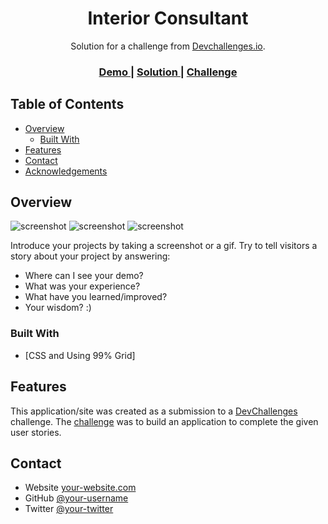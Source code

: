 <!-- Please update value in the {}  -->

<h1 align="center">Interior Consultant</h1>

<div align="center">
   Solution for a challenge from  <a href="http://devchallenges.io" target="_blank">Devchallenges.io</a>.
</div>

<div align="center">
  <h3>
    <a href="https://keen-mclean-d48c34.netlify.app/">
      Demo
    </a>
    <span> | </span>
    <a href="https://devchallenges.io/solutions/su2dlADCkroLVOZ4Ocp5">
      Solution
    </a>
    <span> | </span>
    <a href="https://devchallenges.io/challenges/Jymh2b2FyebRTUljkNcb">
      Challenge
    </a>
  </h3>
</div>

<!-- TABLE OF CONTENTS -->

## Table of Contents

- [Overview](#overview)
  - [Built With](#built-with)
- [Features](#features)
- [Contact](#contact)
- [Acknowledgements](#acknowledgements)

<!-- OVERVIEW -->

## Overview

![screenshot](https://www.dropbox.com/s/x8vq33sskg3v7pi/Screen%20Shot%202021-10-16%20at%2014.18.17.png?dl=0)
![screenshot](https://www.dropbox.com/s/qkmda903har77dn/Screen%20Shot%202021-10-16%20at%2014.20.12.png?dl=0)
![screenshot](https://www.dropbox.com/s/1whs3t8ltw5nitw/Screen%20Shot%202021-10-16%20at%2014.20.22.png?dl=0)

Introduce your projects by taking a screenshot or a gif. Try to tell visitors a story about your project by answering:

- Where can I see your demo?
- What was your experience?
- What have you learned/improved?
- Your wisdom? :)

### Built With

<!-- This section should list any major frameworks that you built your project using. Here are a few examples.-->

- [CSS and Using 99% Grid]

## Features

<!-- List the features of your application or follow the template. Don't share the figma file here :) -->

This application/site was created as a submission to a [DevChallenges](https://devchallenges.io/challenges) challenge. The [challenge](https://devchallenges.io/challenges/Jymh2b2FyebRTUljkNcb) was to build an application to complete the given user stories.

## Contact

- Website [your-website.com](https://eazyjs.com)
- GitHub [@your-username](https://github.com/jonaaldas)
- Twitter [@your-twitter](https://twitter.com/codewithjohn)
